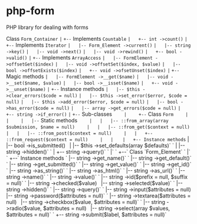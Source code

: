 php-form
========

PHP library for dealing with forms



Class `Form_Container`
`|`
`+--` Implements `Countable`
`|   +-- int ->count()`
`|`
`+--` Implements `Iterator`
`|   |-- Form_Element ->current()`
`|   |-- string ->key()`
`|   |-- void ->next()`
`|   |-- void ->rewind()`
`|   +-- bool ->valid()`
`|`
`+--` Implements `ArrayAccess`
`|   |-- FormElement ->offsetGet($index)`
`|   |-- void ->offsetSet($index, $value)`
`|   |-- bool ->offsetExists($index)`
`|   +-- void ->ofsetUnset($index)`
`|`
`+--` Magic methods
`|   |-- FormElement ->__get($name)`
`|   |-- void ->__set($name, $value)`
`|   |-- bool ->__isset($name)`
`|   +-- void ->__unset($name)`
`|`
`+--` Instance methods
`|   |-- $this ->clear_errors($code = null)`
`|   |-- $this ->set_error($error, $code = null)`
`|   |-- $this ->add_error($error, $code = null)`
`|   |-- bool ->has_error($code = null)`
`|   |-- array ->get_errors($code = null)`
`|   +-- string ->if_error()`
`|`
`+--` Sub-classes
`    |`
`    +--` Class `Form`
`    |   |`
`    |   |--` Static methods
`    |   |   |-- ::from_array(array $submission, $name = null)`
`    |   |   |-- ::from_get($context = null)`
`    |   |   |-- ::from_post($context = null)`
`    |   |   +-- ::from_request($context = null)`
`    |   |`
`    |   +-- Instance methods
`    |       |-- bool ->is_submitted()`
`    |       |-- $this ->set_defaults(array $defaults)`
`    |       |-- string ->hidden()`
`    |       +-- string ->query()`
`    |`
`    +--` Class `Form_Element`
`        |`
`        +--` Instance methods
`            |-- string ->get_name()`
`            |-- string ->get_default()`
`            |-- string ->get_submitted()`
`            |-- string ->get_value()`
`            |-- string ->get_id()`
`            |-- string ->as_string()`
`            |-- string ->as_html()`
`            |-- string ->as_url()`
`            |-- string ->name()`
`            |-- string ->value()`
`            |-- string ->id($prefix = null, $suffix = null)`
`            |-- string ->checked($value)`
`            |-- string ->selected($value)`
`            |-- string ->hidden()`
`            |-- string ->query()`
`            |-- string ->input($attributes = null)`
`            |-- string ->password($attributes = null)`
`            |-- string ->textarea($attributes = null)`
`            |-- string ->checkbox($value, $attributes = null)`
`            |-- string ->radio($value, $attributes = null)`
`            |-- string ->select(array $values, $attributes = null)`
`            +-- string ->submit($label, $attributes = null)`